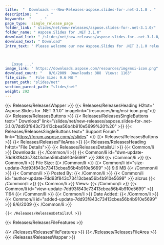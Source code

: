 ```yaml
---
title:  "  Downloads ---New-Releases-aspose.slides-for-.net-3.1.0 . " 
description:  "    . " 
keywords:  "    . " 
page_type:  single_release_page
folder_link: " slides/net/new-releases/aspose.slides-for-.net-3.1.0/"
folder_name: " Aspose.Slides for .NET 3.1.0"
download_link: " /slides/net/new-releases/aspose.slides-for-.net-3.1.0/7dd93f843c73413cbea56b4b910e5699"
download_text: " Download"
Intro_text: " Please welcome our new Aspose.Slides for .NET 3.1.0 release.

 
  
   Issue ..."
image_link: " https://downloads.aspose.com/resources/img/msi-icon.png"
download_count: "   8/6/2009  Downloads: 388  Views: 1163"
file_size: "  File Size: 9.6 MB "
parent_path: "slides/net"
section_parent_path: "slides/net"
weight: 292 
---
```


{{< Releases/ReleasesWapper >}}
  {{< Releases/ReleasesHeading H2txt=" Aspose.Slides for .NET 3.1.0" imagelink="/resources/img/msi-icon.png">}}
  {{< Releases/ReleasesButtons >}}
    {{< Releases/ReleasesSingleButtons text=" Download" link="/slides/net/new-releases/aspose.slides-for-.net-3.1.0/7dd93f843c73413cbea56b4b910e5699%20%20" >}}
    {{< Releases/ReleasesSingleButtons text=" Support Forum " link="https://forum.aspose.com/c/slides" >}}
  {{< Releases/ReleasesButtons >}}
  {{< Releases/ReleasesFileArea >}}
    {{< Releases/ReleasesHeading h4txt="File Details">}}
    {{< Releases/ReleasesDetailsUl >}}
            {{< Common/li  >}} Downloads: {{< /Common/li >}} 
      {{< Common/li id="dwn-update-7dd93f843c73413cbea56b4b910e5699" >}} 388 {{< /Common/li >}} 
      {{< Common/li  >}} File Size: {{< /Common/li >}} 
      {{< Common/li id="size-update-7dd93f843c73413cbea56b4b910e5699" >}} 9.6 MB {{< /Common/li >}} 
      {{< Common/li  >}} Posted By: {{< /Common/li >}} 
      {{< Common/li id="author-update-7dd93f843c73413cbea56b4b910e5699" >}} alcrus {{< /Common/li >}} 
      {{< Common/li  >}} Views: {{< /Common/li >}} 
      {{< Common/li id="view-update-7dd93f843c73413cbea56b4b910e5699" >}} 1164 {{< /Common/li >}} 
      {{< Common/li  >}} Date Added: {{< /Common/li >}} 
      {{< Common/li id="added-update-7dd93f843c73413cbea56b4b910e5699" >}} 8/6/2009 {{< /Common/li >}} 

    {{< /Releases/ReleasesDetailsUl >}}

  {{< Releases/ReleasesFileFeatures >}}
      
  {{< /Releases/ReleasesFileFeatures >}}
 {{< /Releases/ReleasesFileArea >}}
{{< /Releases/ReleasesWapper >}}


